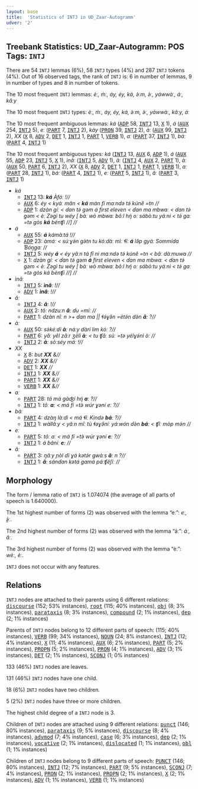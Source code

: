 ```yaml
---
layout: base
title:  'Statistics of INTJ in UD_Zaar-Autogramm'
udver: '2'
---
```


## Treebank Statistics: UD_Zaar-Autogramm: POS Tags: `INTJ`

There are 54 `INTJ` lemmas (6%), 58 `INTJ` types (4%) and 287 `INTJ` tokens (4%).
Out of 16 observed tags, the rank of `INTJ` is: 6 in number of lemmas, 9 in number of types and 8 in number of tokens.

The 10 most frequent `INTJ` lemmas: <em>èː, m̀ː, áy, éy, ká, ə̀ːm, ə̀ː, yáwwàː, áː, kâːy</em>

The 10 most frequent `INTJ` types:  <em>èː, m̀ː, áy, éy, ká, ə̀ːm, ə̀ː, yáwwàː, kâːy, áː</em>

The 10 most frequent ambiguous lemmas: <em>ká</em> (<tt><a href="say_autogramm-pos-ADP.html">ADP</a></tt> 58, <tt><a href="say_autogramm-pos-INTJ.html">INTJ</a></tt> 13, <tt><a href="say_autogramm-pos-X.html">X</a></tt> 1), <em>á</em> (<tt><a href="say_autogramm-pos-AUX.html">AUX</a></tt> 254, <tt><a href="say_autogramm-pos-INTJ.html">INTJ</a></tt> 5), <em>eː</em> (<tt><a href="say_autogramm-pos-PART.html">PART</a></tt> 7, <tt><a href="say_autogramm-pos-INTJ.html">INTJ</a></tt> 2), <em>káy</em> (<tt><a href="say_autogramm-pos-PRON.html">PRON</a></tt> 39, <tt><a href="say_autogramm-pos-INTJ.html">INTJ</a></tt> 2), <em>àː</em> (<tt><a href="say_autogramm-pos-AUX.html">AUX</a></tt> 99, <tt><a href="say_autogramm-pos-INTJ.html">INTJ</a></tt> 2), <em>XX</em> (<tt><a href="say_autogramm-pos-X.html">X</a></tt> 8, <tt><a href="say_autogramm-pos-ADV.html">ADV</a></tt> 2, <tt><a href="say_autogramm-pos-DET.html">DET</a></tt> 1, <tt><a href="say_autogramm-pos-INTJ.html">INTJ</a></tt> 1, <tt><a href="say_autogramm-pos-PART.html">PART</a></tt> 1, <tt><a href="say_autogramm-pos-VERB.html">VERB</a></tt> 1), <em>aː</em> (<tt><a href="say_autogramm-pos-PART.html">PART</a></tt> 37, <tt><a href="say_autogramm-pos-INTJ.html">INTJ</a></tt> 1), <em>báː</em> (<tt><a href="say_autogramm-pos-PART.html">PART</a></tt> 4, <tt><a href="say_autogramm-pos-INTJ.html">INTJ</a></tt> 1)

The 10 most frequent ambiguous types:  <em>ká</em> (<tt><a href="say_autogramm-pos-INTJ.html">INTJ</a></tt> 13, <tt><a href="say_autogramm-pos-AUX.html">AUX</a></tt> 6, <tt><a href="say_autogramm-pos-ADP.html">ADP</a></tt> 1), <em>á</em> (<tt><a href="say_autogramm-pos-AUX.html">AUX</a></tt> 55, <tt><a href="say_autogramm-pos-ADP.html">ADP</a></tt> 23, <tt><a href="say_autogramm-pos-INTJ.html">INTJ</a></tt> 5, <tt><a href="say_autogramm-pos-X.html">X</a></tt> 1), <em>ìnâː</em> (<tt><a href="say_autogramm-pos-INTJ.html">INTJ</a></tt> 5, <tt><a href="say_autogramm-pos-ADV.html">ADV</a></tt> 1), <em>âː</em> (<tt><a href="say_autogramm-pos-INTJ.html">INTJ</a></tt> 4, <tt><a href="say_autogramm-pos-AUX.html">AUX</a></tt> 2, <tt><a href="say_autogramm-pos-PART.html">PART</a></tt> 1), <em>àː</em> (<tt><a href="say_autogramm-pos-AUX.html">AUX</a></tt> 50, <tt><a href="say_autogramm-pos-PART.html">PART</a></tt> 6, <tt><a href="say_autogramm-pos-INTJ.html">INTJ</a></tt> 2), <em>XX</em> (<tt><a href="say_autogramm-pos-X.html">X</a></tt> 8, <tt><a href="say_autogramm-pos-ADV.html">ADV</a></tt> 2, <tt><a href="say_autogramm-pos-DET.html">DET</a></tt> 1, <tt><a href="say_autogramm-pos-INTJ.html">INTJ</a></tt> 1, <tt><a href="say_autogramm-pos-PART.html">PART</a></tt> 1, <tt><a href="say_autogramm-pos-VERB.html">VERB</a></tt> 1), <em>aː</em> (<tt><a href="say_autogramm-pos-PART.html">PART</a></tt> 28, <tt><a href="say_autogramm-pos-INTJ.html">INTJ</a></tt> 1), <em>báː</em> (<tt><a href="say_autogramm-pos-PART.html">PART</a></tt> 4, <tt><a href="say_autogramm-pos-INTJ.html">INTJ</a></tt> 1), <em>eː</em> (<tt><a href="say_autogramm-pos-PART.html">PART</a></tt> 5, <tt><a href="say_autogramm-pos-INTJ.html">INTJ</a></tt> 1), <em>ǎː</em> (<tt><a href="say_autogramm-pos-PART.html">PART</a></tt> 3, <tt><a href="say_autogramm-pos-INTJ.html">INTJ</a></tt> 1)


* <em>ká</em>
  * <tt><a href="say_autogramm-pos-INTJ.html">INTJ</a></tt> 13: <em><b>ká</b> Àfóː !//</em>
  * <tt><a href="say_autogramm-pos-AUX.html">AUX</a></tt> 6: <em>éy < kyáː mân < <b>ká</b> mán fi maːndə tə́ kúnê =tn //</em>
  * <tt><a href="say_autogramm-pos-ADP.html">ADP</a></tt> 1: <em>dzàn gíː < ɗan tə́ gəm á first eleven < ɗan ma mbwaː < ɗan tə́ gəm < èː Zəgì tu wéy [ bàː wò mbwaː bôːl hŋ́ oː sábòːtu yáːni < tə́ gaː =tə gòs <b>ká</b> bénʧi //] //</em>
* <em>á</em>
  * <tt><a href="say_autogramm-pos-AUX.html">AUX</a></tt> 55: <em><b>á</b> kámàːtá !//</em>
  * <tt><a href="say_autogramm-pos-ADP.html">ADP</a></tt> 23: <em>àmáː < súːɣə́n gə̀tn tu kóːdàː mìː ɬǐː <b>á</b> lə̂p gyáː Sommíɗa Ɓóŋgaː //</em>
  * <tt><a href="say_autogramm-pos-INTJ.html">INTJ</a></tt> 5: <em>wéy <b>á</b> < éy yâːn tá fî ni maːndə tə́ kúnê =tn < bâː dàːmuwa //</em>
  * <tt><a href="say_autogramm-pos-X.html">X</a></tt> 1: <em>dzàn gíː < ɗan tə́ gəm <b>á</b> first eleven < ɗan ma mbwaː < ɗan tə́ gəm < èː Zəgì tu wéy [ bàː wò mbwaː bôːl hŋ́ oː sábòːtu yáːni < tə́ gaː =tə gòs ká bénʧi //] //</em>
* <em>ìnâː</em>
  * <tt><a href="say_autogramm-pos-INTJ.html">INTJ</a></tt> 5: <em><b>ìnâː</b> !//</em>
  * <tt><a href="say_autogramm-pos-ADV.html">ADV</a></tt> 1: <em><b>ìnâː</b> !//</em>
* <em>âː</em>
  * <tt><a href="say_autogramm-pos-INTJ.html">INTJ</a></tt> 4: <em><b>âː</b> !//</em>
  * <tt><a href="say_autogramm-pos-AUX.html">AUX</a></tt> 2: <em>tôː ndzuːn <b>âː</b> ɗu =míː //</em>
  * <tt><a href="say_autogramm-pos-PART.html">PART</a></tt> 1: <em>dzàn nǐː n >+ ɗan ma || ɬə́ɣə̂n =ètə́n də̀n <b>âː</b> ?//</em>
* <em>àː</em>
  * <tt><a href="say_autogramm-pos-AUX.html">AUX</a></tt> 50: <em>sə̀kéːɗi <b>àː</b> náːy ɗàrí lim kóː ?//</em>
  * <tt><a href="say_autogramm-pos-PART.html">PART</a></tt> 6: <em>yǎː yêl zǎːr ʒèlì <b>àː</b> < tu ʧǎː súː =tə yélɣə́nì òː //</em>
  * <tt><a href="say_autogramm-pos-INTJ.html">INTJ</a></tt> 2: <em><b>àː</b> sòːséy máː !//</em>
* <em>XX</em>
  * <tt><a href="say_autogramm-pos-X.html">X</a></tt> 8: <em>but <b>XX</b> &//</em>
  * <tt><a href="say_autogramm-pos-ADV.html">ADV</a></tt> 2: <em><b>XX</b> &//</em>
  * <tt><a href="say_autogramm-pos-DET.html">DET</a></tt> 1: <em><b>XX</b> //</em>
  * <tt><a href="say_autogramm-pos-INTJ.html">INTJ</a></tt> 1: <em><b>XX</b> &//</em>
  * <tt><a href="say_autogramm-pos-PART.html">PART</a></tt> 1: <em><b>XX</b> &//</em>
  * <tt><a href="say_autogramm-pos-VERB.html">VERB</a></tt> 1: <em><b>XX</b> &//</em>
* <em>aː</em>
  * <tt><a href="say_autogramm-pos-PART.html">PART</a></tt> 28: <em>tá má gàʤí hŋ́ <b>aː</b> ?//</em>
  * <tt><a href="say_autogramm-pos-INTJ.html">INTJ</a></tt> 1: <em>tôː <b>aː</b> < má fí =tə̀ wúr ɣəní eː ?//</em>
* <em>báː</em>
  * <tt><a href="say_autogramm-pos-PART.html">PART</a></tt> 4: <em>dzàŋ làːdì < má ɬǐː Kində <b>báː</b> ?//</em>
  * <tt><a href="say_autogramm-pos-INTJ.html">INTJ</a></tt> 1: <em>wàllâːy < yâːn mîː tù ɬəɣə̂níː yáːwón də̀n <b>báː</b> < ʧîː mòp mə́n //</em>
* <em>eː</em>
  * <tt><a href="say_autogramm-pos-PART.html">PART</a></tt> 5: <em>tôː aː < má fí =tə̀ wúr ɣəní <b>eː</b> ?//</em>
  * <tt><a href="say_autogramm-pos-INTJ.html">INTJ</a></tt> 1: <em>á ɓâníː <b>eː</b> //</em>
* <em>ǎː</em>
  * <tt><a href="say_autogramm-pos-PART.html">PART</a></tt> 3: <em>ŋâːy ɲòl ɗì ɣá kətə́r gwàːs <b>ǎː</b> n ?//</em>
  * <tt><a href="say_autogramm-pos-INTJ.html">INTJ</a></tt> 1: <em><b>ǎː</b> sánɗan kətá gamá páːʧêʃíː //</em>

## Morphology

The form / lemma ratio of `INTJ` is 1.074074 (the average of all parts of speech is 1.640000).

The 1st highest number of forms (2) was observed with the lemma “eː”: <em>eː, ə̰̀ː</em>.

The 2nd highest number of forms (2) was observed with the lemma “áː”: <em>áː, ǎː</em>.

The 3rd highest number of forms (2) was observed with the lemma “èː”: <em>wèː, èː</em>.

`INTJ` does not occur with any features.


## Relations

`INTJ` nodes are attached to their parents using 6 different relations: <tt><a href="say_autogramm-dep-discourse.html">discourse</a></tt> (152; 53% instances), <tt><a href="say_autogramm-dep-root.html">root</a></tt> (115; 40% instances), <tt><a href="say_autogramm-dep-obj.html">obj</a></tt> (8; 3% instances), <tt><a href="say_autogramm-dep-parataxis.html">parataxis</a></tt> (8; 3% instances), <tt><a href="say_autogramm-dep-compound.html">compound</a></tt> (2; 1% instances), <tt><a href="say_autogramm-dep-dep.html">dep</a></tt> (2; 1% instances)

Parents of `INTJ` nodes belong to 12 different parts of speech:  (115; 40% instances), <tt><a href="say_autogramm-pos-VERB.html">VERB</a></tt> (99; 34% instances), <tt><a href="say_autogramm-pos-NOUN.html">NOUN</a></tt> (24; 8% instances), <tt><a href="say_autogramm-pos-INTJ.html">INTJ</a></tt> (12; 4% instances), <tt><a href="say_autogramm-pos-X.html">X</a></tt> (11; 4% instances), <tt><a href="say_autogramm-pos-AUX.html">AUX</a></tt> (6; 2% instances), <tt><a href="say_autogramm-pos-PART.html">PART</a></tt> (5; 2% instances), <tt><a href="say_autogramm-pos-PROPN.html">PROPN</a></tt> (5; 2% instances), <tt><a href="say_autogramm-pos-PRON.html">PRON</a></tt> (4; 1% instances), <tt><a href="say_autogramm-pos-ADV.html">ADV</a></tt> (3; 1% instances), <tt><a href="say_autogramm-pos-DET.html">DET</a></tt> (2; 1% instances), <tt><a href="say_autogramm-pos-SCONJ.html">SCONJ</a></tt> (1; 0% instances)

133 (46%) `INTJ` nodes are leaves.

131 (46%) `INTJ` nodes have one child.

18 (6%) `INTJ` nodes have two children.

5 (2%) `INTJ` nodes have three or more children.

The highest child degree of a `INTJ` node is 3.

Children of `INTJ` nodes are attached using 9 different relations: <tt><a href="say_autogramm-dep-punct.html">punct</a></tt> (146; 80% instances), <tt><a href="say_autogramm-dep-parataxis.html">parataxis</a></tt> (9; 5% instances), <tt><a href="say_autogramm-dep-discourse.html">discourse</a></tt> (8; 4% instances), <tt><a href="say_autogramm-dep-advmod.html">advmod</a></tt> (7; 4% instances), <tt><a href="say_autogramm-dep-case.html">case</a></tt> (6; 3% instances), <tt><a href="say_autogramm-dep-dep.html">dep</a></tt> (2; 1% instances), <tt><a href="say_autogramm-dep-vocative.html">vocative</a></tt> (2; 1% instances), <tt><a href="say_autogramm-dep-dislocated.html">dislocated</a></tt> (1; 1% instances), <tt><a href="say_autogramm-dep-obl.html">obl</a></tt> (1; 1% instances)

Children of `INTJ` nodes belong to 9 different parts of speech: <tt><a href="say_autogramm-pos-PUNCT.html">PUNCT</a></tt> (146; 80% instances), <tt><a href="say_autogramm-pos-INTJ.html">INTJ</a></tt> (12; 7% instances), <tt><a href="say_autogramm-pos-PART.html">PART</a></tt> (9; 5% instances), <tt><a href="say_autogramm-pos-SCONJ.html">SCONJ</a></tt> (7; 4% instances), <tt><a href="say_autogramm-pos-PRON.html">PRON</a></tt> (2; 1% instances), <tt><a href="say_autogramm-pos-PROPN.html">PROPN</a></tt> (2; 1% instances), <tt><a href="say_autogramm-pos-X.html">X</a></tt> (2; 1% instances), <tt><a href="say_autogramm-pos-ADV.html">ADV</a></tt> (1; 1% instances), <tt><a href="say_autogramm-pos-VERB.html">VERB</a></tt> (1; 1% instances)

